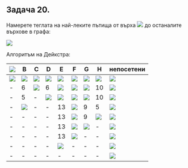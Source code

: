 ## Задача 20. 

Намерете теглата на най-леките пътища от върха <img src="https://latex.codecogs.com/svg.latex?\Large&space;A"> до останалите върхове в графа:

![](https://github.com/andy489/Data_Structures_and_Algorithms_CPP/blob/master/assets/Dijkstra%20DS1%2001.png)

Алгоритъм на Дейкстра:

<img src="https://latex.codecogs.com/svg.latex?\Large&space;\boxed{A}">|B|C|D|E|F|G|H|непосетени
-|-|-|-|-|-|-|-|-
<img src="https://latex.codecogs.com/svg.latex?\Large&space;\boxed{0}">|<img src="https://latex.codecogs.com/svg.latex?\Large&space;\infty">|<img src="https://latex.codecogs.com/svg.latex?\Large&space;\infty">|<img src="https://latex.codecogs.com/svg.latex?\Large&space;\infty">|<img src="https://latex.codecogs.com/svg.latex?\Large&space;\infty">|<img src="https://latex.codecogs.com/svg.latex?\Large&space;\infty">|<img src="https://latex.codecogs.com/svg.latex?\Large&space;\infty">|<img src="https://latex.codecogs.com/svg.latex?\Large&space;\infty">|<img src="https://latex.codecogs.com/svg.latex?\Large&space;A,B,C,D,E,F,G,H">
-|6|<img src="https://latex.codecogs.com/svg.latex?\Large&space;\boxed{3}">|6|<img src="https://latex.codecogs.com/svg.latex?\Large&space;\infty">|<img src="https://latex.codecogs.com/svg.latex?\Large&space;\infty">|<img src="https://latex.codecogs.com/svg.latex?\Large&space;\infty">|10|<img src="https://latex.codecogs.com/svg.latex?\Large&space;B,C,D,E,F,G,H">
-|5|-|<img src="https://latex.codecogs.com/svg.latex?\Large&space;\boxed{4}">|<img src="https://latex.codecogs.com/svg.latex?\Large&space;\infty">|<img src="https://latex.codecogs.com/svg.latex?\Large&space;\infty">|<img src="https://latex.codecogs.com/svg.latex?\Large&space;\infty">|10|<img src="https://latex.codecogs.com/svg.latex?\Large&space;B,D,E,F,G,H">
-|<img src="https://latex.codecogs.com/svg.latex?\Large&space;\boxed{5}">|-|-|13|<img src="https://latex.codecogs.com/svg.latex?\Large&space;\infty">|9|5|<img src="https://latex.codecogs.com/svg.latex?\Large&space;B,E,F,G,H">
-|-|-|-|13|<img src="https://latex.codecogs.com/svg.latex?\Large&space;\infty">|9|<img src="https://latex.codecogs.com/svg.latex?\Large&space;\boxed{5}">|<img src="https://latex.codecogs.com/svg.latex?\Large&space;E,F,G,H">
-|-|-|-|13|<img src="https://latex.codecogs.com/svg.latex?\Large&space;\infty">|<img src="https://latex.codecogs.com/svg.latex?\Large&space;\boxed{9}">|-|<img src="https://latex.codecogs.com/svg.latex?\Large&space;E,F,G">
-|-|-|-|13|<img src="https://latex.codecogs.com/svg.latex?\Large&space;\boxed{12}">|-|-|<img src="https://latex.codecogs.com/svg.latex?\Large&space;E,F">
-|-|-|-|<img src="https://latex.codecogs.com/svg.latex?\Large&space;\boxed{13}">|-|-|-|<img src="https://latex.codecogs.com/svg.latex?\Large&space;E">
-|-|-|-|-|-|-|-|<img src="https://latex.codecogs.com/svg.latex?\Large&space;\varnothing">
